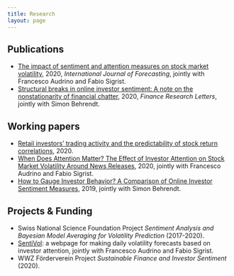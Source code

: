 ```yaml
---
title: Research
layout: page
---
```



<h2>Publications</h2>

<ul>
	<li><a href="https://doi.org/10.1016/j.ijforecast.2019.05.010">The impact of sentiment and attention measures on stock market volatility</a>, 
		2020, <i>International Journal of Forecasting</i>, jointly with Francesco Audrino and Fabio Sigrist. </li>
	<li><a href="https://doi.org/10.1016/j.frl.2020.101479">Structural breaks in online investor sentiment: A note on the nonstationarity of financial chatter</a>,
		2020,  <i>Finance Research Letters</i>, jointly with Simon Behrendt.</li>
</ul>

<h2>Working papers</h2>

<ul>
	<li><a href="https://papers.ssrn.com/sol3/papers.cfm?abstract_id=3709775">Retail investors’ trading activity and the predictability of stock return correlations</a>, 
		2020. </li>
	<li><a href="https://ssrn.com/abstract=3506720">When Does Attention Matter? The Effect of Investor Attention on Stock Market Volatility Around News Releases</a>,
		2020, jointly with Francesco Audrino and Fabio Sigrist.</li>
	<li><a href="https://ssrn.com/abstract=3418436">How to Gauge Investor Behavior? A Comparison of Online Investor Sentiment Measures</a>,
		2019, jointly with Simon Behrendt.</li>
</ul>

<h2>Projects & Funding</h2>

<ul>
	<li>Swiss National Science Foundation Project <i>Sentiment Analysis and Bayesian Model Averaging for Volatility Prediction</i> (2017-2020).</li>
	<li><a href="http://sentivol.ch/">SentiVol</a>: a webpage for making daily volatility forecasts based on investor attention, jointly with Francesco Audrino and Fabio Sigrist. </li>
	<li>WWZ Förderverein Project <i>Sustainable Finance and Investor Sentiment</i> (2020).</li>
</ul>